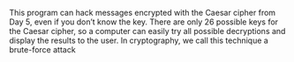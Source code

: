 This program can hack messages encrypted with the Caesar cipher from Day 5, even if you don’t know 
the key. There are only 26 possible keys for the Caesar cipher, so a computer can easily try all possible 
decryptions and display the results to the user. In cryptography, we call this technique a brute-force attack